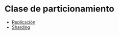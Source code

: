 # Clase de particionamiento

* [Replicación](./particionamiento_class/replicacion.md)
* [Sharding](./particionamiento_class/sharding.md)
